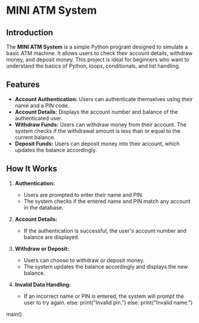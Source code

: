 # MINI ATM System

## Introduction
The **MINI ATM System** is a simple Python program designed to simulate a basic ATM machine. It allows users to check their account details, withdraw money, and deposit money. This project is ideal for beginners who want to understand the basics of Python, loops, conditionals, and list handling.

## Features
- **Account Authentication:** Users can authenticate themselves using their name and a PIN code.
- **Account Details:** Displays the account number and balance of the authenticated user.
- **Withdraw Funds:** Users can withdraw money from their account. The system checks if the withdrawal amount is less than or equal to the current balance.
- **Deposit Funds:** Users can deposit money into their account, which updates the balance accordingly.

## How It Works
1. **Authentication:** 
   - Users are prompted to enter their name and PIN.
   - The system checks if the entered name and PIN match any account in the database.
   
2. **Account Details:**
   - If the authentication is successful, the user's account number and balance are displayed.
   
3. **Withdraw or Deposit:**
   - Users can choose to withdraw or deposit money.
   - The system updates the balance accordingly and displays the new balance.

4. **Invalid Data Handling:**
   - If an incorrect name or PIN is entered, the system will prompt the user to try again.
            else:
                print("Invalid pin.")
        else:
            print("Invalid name.")

main()
